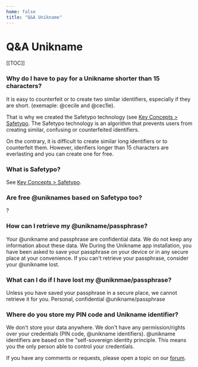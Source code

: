 ```yaml
---
home: false
title: "Q&A Unikname"
---
```


# Q&A Unikname

[[TOC]]

### Why do I have to pay for a Unikname shorter than 15 characters?

It is easy to counterfeit or to create two similar identifiers, especially if they are short. (exemaple: @cecile and @cec1le).

That is why we created the Safetypo technology (see [Key Concepts > Safetypo](safetypo). 
The Safetypo technology is an algorithm that prevents users from creating similar, confusing or counterfeited identifiers. 

On the contrary, it is difficult to create similar long identifiers or to counterfeit them. However, idenfiers longer than 15 characters are everlasting and you can create one for free. 

### What is Safetypo?
See [Key Concepts > Safetypo](safetypo).

### Are free @uniknames based on Safetypo too?
?

### How can I retrieve my @unikname/passphrase? 
Your @unikname and passphrase are confidential data. We do not keep any information about these data. We  During the Unikname app installation, you have been asked to save your passphrase on your device or in any secure place at your convenience. 
If you can't retrieve your passphrase, consider your @unikname lost.


### What can I do if I have lost my @uniknmae/passphrase?
Unless you have saved your passphrase in a secure place, we cannot retrieve it for you. 
Personal, confidential @unikname/passphrase

### Where do you store my PIN code and Unikname identifier?
We don't store your data anywhere. 
We don't have any permission/rights over your credentials (PIN code, @unikname identifiers). 
@unikname identifiers are based on the "self-sovereign identity principle. This means you the only person able to control your credentials. 



If you have any comments or requests, please open a topic on our [forum](https://forum.unikname.com/).

